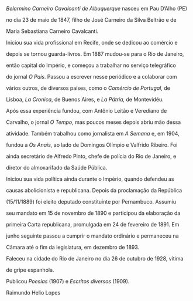 

*Belarmino Carneiro Cavalcanti de Albuquerque* nasceu em Pau D’Alho (PE)

no dia 23 de maio de 1847, filho de José Carneiro da Silva Beltrão e de

Maria Sebastiana Carneiro Cavalcanti.



Iniciou sua vida profissional em Recife, onde se dedicou ao comércio e

depois se tornou guarda-livros. Em 1887 mudou-se para o Rio de Janeiro,

então capital do Império, e começou a trabalhar no serviço telegráfico

do jornal *O País*. Passou a escrever nesse periódico e a colaborar com

vários outros, de diversos países, como o *Comércio de Portugal*, de

Lisboa, *La Cronica*, de Buenos Aires, e *La Pátria,* de Montevidéu.

Após essa experiência fundou, com Antônio Leitão e Verediano de

Carvalho, o jornal *O Tempo*, mas poucos meses depois abriu mão dessa

atividade. Também trabalhou como jornalista em *A Semana* e, em 1904,

fundou a *Os Anais*, ao lado de Domingos Olímpio e Valfrido Ribeiro. Foi

ainda secretário de Alfredo Pinto, chefe de polícia do Rio de Janeiro, e

diretor do almoxarifado da Saúde Pública.



Iniciou sua vida política ainda durante o Império, quando defendeu as

causas abolicionista e republicana. Depois da proclamação da República

(15/11/1889) foi eleito deputado constituinte por Pernambuco. Assumiu

seu mandato em 15 de novembro de 1890 e participou da elaboração da

primeira Carta republicana, promulgada em 24 de fevereiro de 1891. Em

junho seguinte passou a cumprir o mandato ordinário e permaneceu na

Câmara até o fim da legislatura, em dezembro de 1893.



Faleceu na cidade do Rio de Janeiro no dia 26 de outubro de 1928, vítima

de gripe espanhola.



Publicou *Poesias* (1907) e *Escritos diversos* (1909).



Raimundo Helio Lopes




